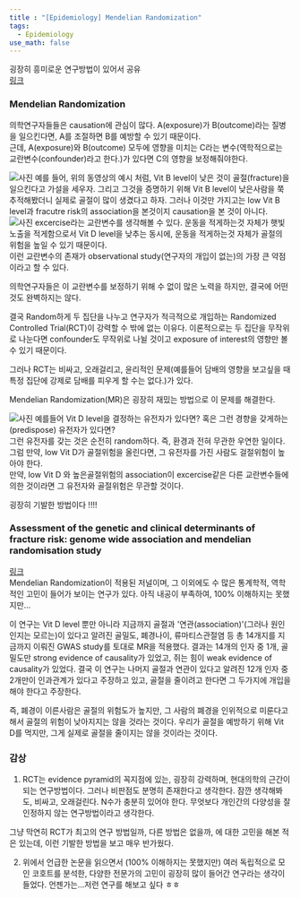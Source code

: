 ```yaml
---
title : "[Epidemiology] Mendelian Randomization"
tags:
  - Epidemiology
use_math: false
---
```


굉장히 흥미로운 연구방법이 있어서 공유  
[링크](https://www.youtube.com/watch?v=LXsrJg9shsI&feature=youtu.be)   
  
### Mendelian Randomization
의학연구자들들은 causation에 관심이 많다. A(exposure)가 B(outcome)라는 질병을 일으킨다면, A를 조절하면 B를 예방할 수 있기 때문이다.  
근데, A(exposure)와 B(outcome) 모두에 영향을 미치는 C라는 변수(역학적으로는 교란변수(confounder)라고 한다.)가 있다면 C의 영향을 보정해줘야한다.
  
![사진](http://jungfrau.co.kr/fileUp/bbs/MR3.jpg)
예를 들어, 위의 동영상의 예시 처럼, Vit B level이 낮은 것이 골절(fracture)을 일으킨다고 가설을 세우자. 그리고 그것을 증명하기 위해 Vit B level이 낮은사람을 쭉 추적해봤더니 실제로 골절이 많이 생겼다고 하자. 그러나 이것만 가지고는 low Vit B level과 fracutre risk의 association을 본것이지 causation을 본 것이 아니다.   
![사진](http://jungfrau.co.kr/fileUp/bbs/MR2.jpg)
excercise라는 교란변수를 생각해볼 수 있다. 운동을 적게하는것 자체가 햇빛 노출을 적게함으로서 Vit D level을 낮추는 동시에, 운동을 적게하는것 자체가 골절의 위험을 높일 수 있기 때문이다.  
이런 교란변수의 존재가 observational study(연구자의 개입이 없는)의 가장 큰 약점이라고 할 수 있다.  
  
의학연구자들은 이 교란변수를 보정하기 위해 수 없이 많은 노력을 하지만, 결국에 어떤 것도 완벽하지는 않다.  
  
결국 Random하게 두 집단을 나누고 연구자가 적극적으로 개입하는 Randomized Controlled Trial(RCT)이 강력할 수 밖에 없는 이유다. 이론적으로는 두 집단을 무작위로 나눈다면 confounder도 무작위로 나뉠 것이고 exposure of interest의 영향만 볼 수 있기 때문이다.  
  
그러나 RCT는 비싸고, 오래걸리고, 윤리적인 문제(예를들어 담배의 영향을 보고싶을 때 특정 집단에 강제로 담배를 피우게 할 수는 없다.)가 있다.  
  
Mendelian Randomization(MR)은 굉장히 재밌는 방법으로 이 문제를 해결한다.  
  
![사진](http://jungfrau.co.kr/fileUp/bbs/MR.jpg)
예를들어 Vit D level을 결정하는 유전자가 있다면? 혹은 그런 경향을 갖게하는(predispose) 유전자가 있다면?    
그런 유전자를 갖는 것은 순전히 random하다. 즉, 환경과 전혀 무관한 우연한 일이다.  
그럼 만약, low Vit D가 골절위험을 올린다면, 그 유전자를 가진 사람도 걸절위험이 높아야 한다.  
만약, low Vit D 와 높은골절위험의 association이 excercise같은 다른 교란변수들에 의한 것이라면 그 유전자와 골절위험은 무관할 것이다.  
  
굉장히 기발한 방법이다 !!!!
  
### Assessment of the genetic and clinical determinants of fracture risk: genome wide association and mendelian randomisation study
[링크](https://www.bmj.com/content/362/bmj.k3225)  
Mendelian Randomization이 적용된 저널이며, 그 이외에도 수 많은 통계학적, 역학적인 고민이 들어가 보이는 연구가 있다. 아직 내공이 부족하여, 100% 이해하지는 못했지만...  

이 연구는 Vit D level 뿐만 아니라 지금까지 골절과 '연관(association)'(그러나 원인인지는 모르는)이 있다고 알려진 골밀도, 폐경나이, 류마티스관절염 등 총 14개지를 지금까지 이뤄진 GWAS study를 토대로 MR을 적용했다. 결과는 14개의 인자 중 1개, 골밀도만 strong evidence of causality가 있었고, 쥐는 힘이 weak evidence of causality가 있었다. 결국 이 연구는 나머지 골절과 연관이 있다고 알려진 12개 인자 중 2개만이 인과관계가 있다고 주장하고 있고, 골절을 줄이려고 한다면 그 두가지에 개입을 해야 한다고 주장한다.  
  
즉, 폐경이 이른사람은 골절의 위험도가 높지만, 그 사람의 폐경을 인위적으로 미룬다고 해서 골절의 위험이 낮아지지는 않을 것라는 것이다. 우리가 골절을 예방하기 위해 Vit D를 먹지만, 그게 실제로 골절을 줄이지는 않을 것이라는 것이다.



### 감상
1. RCT는 evidence pyramid의 꼭지점에 있는, 굉장히 강력하며, 현대의학의 근간이 되는 연구방법이다. 그러나 비판점도 분명히 존재한다고 생각한다. 잠깐 생각해봐도, 비싸고, 오래걸린다. N수가 충분히 있어야 한다. 무엇보다 개인간의 다양성을 잘 인정하지 않는 연구방법이라고 생각한다.
  
그냥 막연히 RCT가 최고의 연구 방법일까, 다른 방법은 없을까, 에 대한 고민을 해본 적은 있는데, 이런 기발한 방법을 보고 매우 반가웠다.  
  
2. 위에서 언급한 논문을 읽으면서 (100% 이해하지는 못했지만) 여러 독립적으로 모인 코호트를 분석한, 다양한 전문가의 고민이 굉장히 많이 들어간 연구라는 생각이 들었다. 언젠가는...저런 연구를 해보고 싶다 ㅎㅎ
